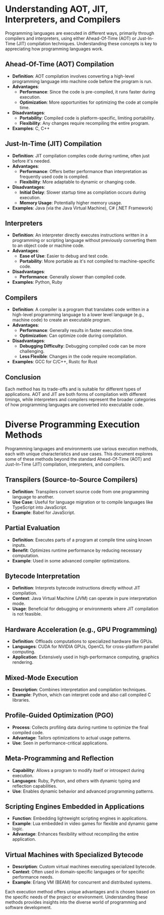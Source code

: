 # Understanding AOT, JIT, Interpreters, and Compilers

Programming languages are executed in different ways, primarily through compilers and interpreters, using either Ahead-Of-Time (AOT) or Just-In-Time (JIT) compilation techniques. Understanding these concepts is key to appreciating how programming languages work.

## Ahead-Of-Time (AOT) Compilation

- **Definition**: AOT compilation involves converting a high-level programming language into machine code before the program is run.
- **Advantages**:
  - **Performance**: Since the code is pre-compiled, it runs faster during execution.
  - **Optimization**: More opportunities for optimizing the code at compile time.
- **Disadvantages**:
  - **Portability**: Compiled code is platform-specific, limiting portability.
  - **Flexibility**: Any changes require recompiling the entire program.
- **Examples**: C, C++

## Just-In-Time (JIT) Compilation

- **Definition**: JIT compilation compiles code during runtime, often just before it's needed.
- **Advantages**:
  - **Performance**: Offers better performance than interpretation as frequently used code is compiled.
  - **Flexibility**: More adaptable to dynamic or changing code.
- **Disadvantages**:
  - **Initial Delay**: Slower startup time as compilation occurs during execution.
  - **Memory Usage**: Potentially higher memory usage.
- **Examples**: Java (via the Java Virtual Machine), C# (.NET Framework)

## Interpreters

- **Definition**: An interpreter directly executes instructions written in a programming or scripting language without previously converting them to an object code or machine code.
- **Advantages**:
  - **Ease of Use**: Easier to debug and test code.
  - **Portability**: More portable as it's not compiled to machine-specific code.
- **Disadvantages**:
  - **Performance**: Generally slower than compiled code.
- **Examples**: Python, Ruby

## Compilers

- **Definition**: A compiler is a program that translates code written in a high-level programming language to a lower level language (e.g., machine code) to create an executable program.
- **Advantages**:
  - **Performance**: Generally results in faster execution time.
  - **Optimization**: Can optimize code during compilation.
- **Disadvantages**:
  - **Debugging Difficulty**: Debugging compiled code can be more challenging.
  - **Less Flexible**: Changes in the code require recompilation.
- **Examples**: GCC for C/C++, Rustc for Rust

## Conclusion

Each method has its trade-offs and is suitable for different types of applications. AOT and JIT are both forms of compilation with different timings, while interpreters and compilers represent the broader categories of how programming languages are converted into executable code.

# Diverse Programming Execution Methods

Programming languages and environments use various execution methods, each with unique characteristics and use cases. This document explores some of these methods beyond the standard Ahead-Of-Time (AOT) and Just-In-Time (JIT) compilation, interpreters, and compilers.

## Transpilers (Source-to-Source Compilers)

- **Definition**: Transpilers convert source code from one programming language to another.
- **Use Case**: Useful for language migration or to compile languages like TypeScript into JavaScript.
- **Example**: Babel for JavaScript.

## Partial Evaluation

- **Definition**: Executes parts of a program at compile time using known inputs.
- **Benefit**: Optimizes runtime performance by reducing necessary computation.
- **Example**: Used in some advanced compiler optimizations.

## Bytecode Interpretation

- **Definition**: Interprets bytecode instructions directly without JIT compilation.
- **Context**: Java Virtual Machine (JVM) can operate in pure interpretation mode.
- **Usage**: Beneficial for debugging or environments where JIT compilation is not feasible.

## Hardware Acceleration (e.g., GPU Programming)

- **Definition**: Offloads computations to specialized hardware like GPUs.
- **Languages**: CUDA for NVIDIA GPUs, OpenCL for cross-platform parallel computing.
- **Application**: Extensively used in high-performance computing, graphics rendering.

## Mixed-Mode Execution

- **Description**: Combines interpretation and compilation techniques.
- **Example**: Python, which can interpret code and also call compiled C libraries.

## Profile-Guided Optimization (PGO)

- **Process**: Collects profiling data during runtime to optimize the final compiled code.
- **Advantage**: Tailors optimizations to actual usage patterns.
- **Use**: Seen in performance-critical applications.

## Meta-Programming and Reflection

- **Capability**: Allows a program to modify itself or introspect during execution.
- **Languages**: Ruby, Python, and others with dynamic typing and reflection capabilities.
- **Use**: Enables dynamic behavior and advanced programming patterns.

## Scripting Engines Embedded in Applications

- **Function**: Embedding lightweight scripting engines in applications.
- **Example**: Lua embedded in video games for flexible and dynamic game logic.
- **Advantage**: Enhances flexibility without recompiling the entire application.

## Virtual Machines with Specialized Bytecode

- **Description**: Custom virtual machines executing specialized bytecode.
- **Context**: Often used in domain-specific languages or for specific performance needs.
- **Example**: Erlang VM (BEAM) for concurrent and distributed systems.

Each execution method offers unique advantages and is chosen based on the specific needs of the project or environment. Understanding these methods provides insights into the diverse world of programming and software development.
